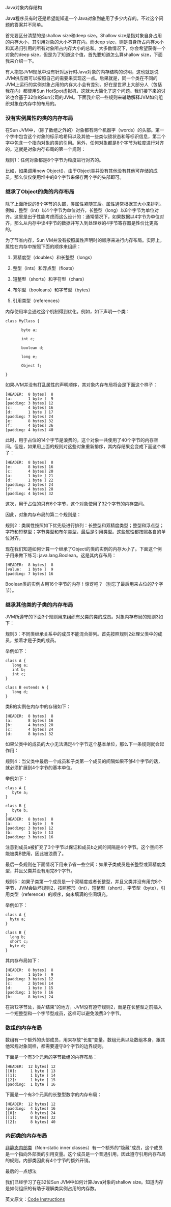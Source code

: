Java对象内存结构

Java程序员有时还是希望能知道一个Java对象到底用了多少内存的。不过这个问题的答案并不简单。

首先要区分清楚的是shallow size和deep size。Shallow size是指对象自身占用的内存大小，其引用对象的大小不算在内。而deep size，则是自身所占内存大小和其递归引用的所有对象所占内存大小的总和。大多数情况下，你会希望获得一个对象的deep size，但是为了知道这个值，首先要知道怎么算shallow size，下面我来介绍一下。

有人抱怨JVM规范中没有针对运行时Java对象的内存结构的说明，这也就是说JVM供应商可以按照自己的需要来实现这一点。后果就是，同一个类在不同的JVM上运行的实例对象占用的内存大小会有差别。好在是世界上大部分人（包括我在内）都使用Sun HotSpot虚拟机，这就大大简化了这个问题。我们接下来的讨论也会基于32位的Sun公司的JVM。下面我介绍一些规则来辅助解释JVM如何组织对象在内存中的布局的。

### 没有实例属性的类的内存布局

在Sun JVM中，（除了数组之外的）对象都有两个机器字（words）的头部。第一个字中包含这个对象的标示哈希码以及其他一些类似锁状态和等标识信息，第二个字中包含一个指向对象的类的引用。另外，任何对象都是8个字节为粒度进行对齐的。这就是对象内存布局的第一个规则：

规则1：任何对象都是8个字节为粒度进行对齐的。

比如，如果调用new Object()，由于Object类并没有其他没有其他可存储的成员，那么仅仅使用堆中的8个字节来保存两个字的头部即可。

### 继承了Object的类的内存布局

除了上面所说的8个字节的头部，类属性紧随其后。属性通常根据其大小来排列。例如，整型（int）以4个字节为单位对齐，长整型（long）以8个字节为单位对齐。这里是出于性能考虑而这么设计的：通常情况下，如果数据以4字节为单位对齐，那么从内存中读4字节的数据并写入到处理器的4字节寄存器是性价比更高的。

为了节省内存，Sun VM并没有按照属性声明时的顺序来进行内存布局。实际上，属性在内存中按照下面的顺序来组织：

1. 双精度型（doubles）和长整型（longs）

2. 整型（ints）和浮点型（floats）

3. 短整型（shorts）和字符型（chars）

4. 布尔型（booleans）和字节型（bytes）

5. 引用类型（references）

内存使用率会通过这个机制得到优化。例如，如下声明一个类：

```
class MyClass {
 
       byte a;
 
       int c;
 
       boolean d;
 
       long e;
 
       Object f;          
 
}
```

如果JVM并没有打乱属性的声明顺序，其对象内存布局将会是下面这个样子：

```
[HEADER:  8 bytes]  8
[a:       1 byte ]  9
[padding: 3 bytes] 12
[c:       4 bytes] 16
[d:       1 byte ] 17
[padding: 7 bytes] 24
[e:       8 bytes] 32
[f:       4 bytes] 36
[padding: 4 bytes] 40
```
此时，用于占位的14个字节是浪费的，这个对象一共使用了40个字节的内存空间。但是，如果用上面的规则对这些对象重新排序，其内存结果会变成下面这个样子：

```
[HEADER:  8 bytes]  8
[e:       8 bytes] 16
[c:       4 bytes] 20
[a:       1 byte ] 21
[d:       1 byte ] 22
[padding: 2 bytes] 24
[f:       4 bytes] 28
[padding: 4 bytes] 32
```

这次，用于占位的只有6个字节，这个对象使用了32个字节的内存空间。

因此，对象内存布局的第二个规则是：

规则2：类属性按照如下优先级进行排列：长整型和双精度类型；整型和浮点型；字符和短整型；字节类型和布尔类型，最后是引用类型。这些属性都按照各自的单位对齐。

现在我们知道如何计算一个继承了Object的类的实例的内存大小了。下面这个例子用来做下练习: java.lang.Boolean。这是其内存布局：

```
[HEADER:  8 bytes]  8
[value:   1 byte ]  9
[padding: 7 bytes] 16
```

Boolean类的实例占用16个字节的内存！惊讶吧？（别忘了最后用来占位的7个字节）。

### 继承其他类的子类的内存布局

JVM所遵守的下面3个规则用来组织有父类的类的成员。对象内存布局的规则3如下：

规则3：不同类继承关系中的成员不能混合排列。首先按照规则2处理父类中的成员，接着才是子类的成员。

举例如下：

```
class A {
   long a;
   int b;
   int c;
}
 
class B extends A {
   long d;
}
```

类B的实例在内存中的存储如下：

```
[HEADER:  8 bytes]  8
[a:       8 bytes] 16
[b:       4 bytes] 20
[c:       4 bytes] 24
[d:       8 bytes] 32
```

如果父类中的成员的大小无法满足4个字节这个基本单位，那么下一条规则就会起作用：

规则4：当父类中最后一个成员和子类第一个成员的间隔如果不够4个字节的话，就必须扩展到4个字节的基本单位。

举例如下：

```
class A {
   byte a;
}
 
class B {
   byte b;
}
[HEADER:  8 bytes]  8
[a:       1 byte ]  9
[padding: 3 bytes] 12
[b:       1 byte ] 13
[padding: 3 bytes] 16
```

注意到成员a被扩充了3个字节以保证和成员b之间的间隔是4个字节。这个空间不能被类B使用，因此被浪费了。

最后一条规则在下面情况下用来节省一些空间：如果子类成员是长整型或双精度类型，并且父类并没有用完8个字节。

规则5：如果子类第一个成员是一个双精度或者长整型，并且父类并没有用完8个字节，JVM会破坏规则2，按照整形（int），短整型（short），字节型（byte），引用类型（reference）的顺序，向未填满的空间填充。

举例如下：

```
class A {
  byte a;
}
 
class B {
  long b;
  short c;  
  byte d;
}
```

其内存布局如下：

```
[HEADER:  8 bytes]  8
[a:       1 byte ]  9
[padding: 3 bytes] 12
[c:       2 bytes] 14
[d:       1 byte ] 15
[padding: 1 byte ] 16
[b:       8 bytes] 24
```

在第12字节处，类A“结束”的地方，JVM没有遵守规则2，而是在长整型之前插入一个短整型和一个字节型成员，这样可以避免浪费3个字节。

### 数组的内存布局

数组有一个额外的头部成员，用来存放“长度”变量。数组元素以及数组本身，跟其他常规对象同样，都需要遵守8个字节的边界规则。

下面是一个有3个元素的字节数组的内存布局：
```
[HEADER:  12 bytes] 12
[[0]:      1 byte ] 13
[[1]:      1 byte ] 14
[[2]:      1 byte ] 15
[padding:  1 byte ] 16
```

下面是一个有3个元素的长整型数字的内存布局：

```
[HEADER:  12 bytes] 12
[padding:  4 bytes] 16
[[0]:      8 bytes] 24
[[1]:      8 bytes] 32
[[2]:      8 bytes] 40
```

### 内部类的内存布局

[非静态内部类](/2012-11-22-inner-classes-static-and-non-static.html)（Non-static inner classes）有一个额外的“隐藏”成员，这个成员是一个指向外部类的引用变量。这个成员是一个普通引用，因此遵守引用内存布局的规则。内部类因此有4个字节的额外开销。

最后的一点想法

我们已经学习了在32位Sun JVM中如何计算Java对象的shallow size。知道内存是如何组织的有助于理解类实例占用的内存数。

英文原文：[Code Instructions](http://www.codeinstructions.com/2008/12/java-objects-memory-structure.html)


